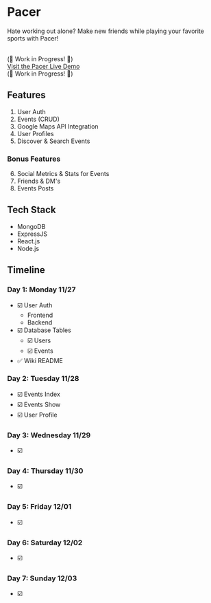 # Pacer
Hate working out alone? Make new friends while playing your favorite sports with Pacer!

<br>(🚧 Work in Progress! 🚧)<br>
[Visit the Pacer Live Demo]()
<br>(🚧 Work in Progress! 🚧)

## Features
1. User Auth
2. Events (CRUD)
3. Google Maps API Integration
4. User Profiles
5. Discover & Search Events
### Bonus Features
6. Social Metrics & Stats for Events
7. Friends & DM's
8. Events Posts

## Tech Stack
- MongoDB
- ExpressJS
- React.js
- Node.js

## Timeline

### Day 1: Monday 11/27
- ☑️ User Auth
  - Frontend
  - Backend
- ☑️ Database Tables
  - ☑️ Users
  - ☑️ Events
- ✅ Wiki README

### Day 2: Tuesday 11/28
- ☑️ Events Index
- ☑️ Events Show
- ☑️ User Profile

### Day 3: Wednesday 11/29
- ☑️ 

### Day 4: Thursday 11/30
- ☑️ 

### Day 5: Friday 12/01
- ☑️ 

### Day 6: Saturday 12/02
- ☑️ 

### Day 7: Sunday 12/03
- ☑️ 